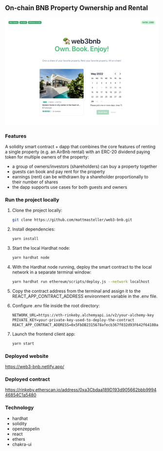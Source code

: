 ## On-chain BNB Property Ownership and Rental

![Header](/screenshots/web3-bnb.png)

### Features

A solidity smart contract + dapp that combines the core features of renting a single property (e.g. an AirBnb rental) with an ERC-20 dividend paying token for multiple owners of the property:

- a group of owners/investors (shareholders) can buy a property together
- guests can book and pay rent for the property
- earnings (rent) can be withdrawn by a shareholder proportionally to their number of shares
- the dapp supports use cases for both guests and owners

### Run the project locally

1. Clone the project locally:

    ```bash
    git clone https://github.com/mattmasteller/web3-bnb.git
    ```

2. Install dependencies:

    ```bash
    yarn install
    ```

3. Start the local Hardhat node:

    ```bash
    yarn hardhat node
    ```

4. With the Hardhat node running, deploy the smart contract to the local network in a separate terminal window:

    ```bash
    yarn hardhat run ethereum/scripts/deploy.js --network localhost
    ```

5. Copy the contract address from the terminal and assign it to the REACT_APP_CONTRACT_ADDRESS environment variable in the .env file.

6. Configure .env file inside the root directory:

    ```file
    NETWORK_URL=https://eth-rinkeby.alchemyapi.io/v2/your-alchemy-key
    PRIVATE_KEY=your-private-key-used-to-deploy-the-contract
    REACT_APP_CONTRACT_ADDRESS=0x5FbDB2315678afecb367f032d93F642f64180aa3
    ```

7. Launch the frontend client app:

    ```bash
    yarn start
    ```

### Deployed website

<https://web3-bnb.netlify.app/>

### Deployed contract

<https://rinkeby.etherscan.io/address/0xa3Cbdaa189D193d905662bbb999446854C1a5480>

### Technology

- hardhat
- solidity
- openzeppelin
- react
- ethers
- chakra-ui
